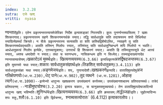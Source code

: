 ```yaml
---
index:  3.2.28
sutra:  एजेः खश्
vritti:  nyasa
---
```


ण्यन्तात्` इति। एतेन प्रकृत्यन्तरस्यायमेजेरिका निर्देश इत्याशङ्कां निरस्यति। कुतः पुनर्ण्यन्तमवसितम् ? खशः शित्करणात्। प्रकृत्यन्तरस्य ग्रहणे शित्करणमनर्थकं स्यात्। तद्धि सार्वधातुके सति तदाश्रयस्य शपो विधिर्यथा स्यादित्येवमर्थं क्रियते। न चैजेः प्रकृत्यन्तरस्य सत्यसति वा शपि कश्चिद्विशेषोऽस्ति, ण्यग्रहणे तु सति शित्करणमर्थवद्भवति। असति तस्मिन् णिलोपः स्यात्, तस्मिंस्तु सति सार्वधातुनिबन्धने शपि णिलोपो न भवति। आर्धधातुकत्वं णिलोप इत्येके, एतच्चायुक्तम्; उत्तरार्थं हि शित्करणं स्यात्। असति हि तस्मिन्नुत्तरसूत्रे धेट आत्त्वं स्यात्, ध्मश्च धमादेशो न स्यात्। तथा च स्तनन्धयः, नासिकन्धम इति न सिध्येत्। तस्माद्व्याख्यानादेव ण्यन्तत्वमवसेयम्। `खकारोऽयं मुमर्थः`इति। `खित्यनव्ययस्य` (6.3.66) इत्यधिकृत्य `अरुर्द्विषदजन्तस्य` (6.3.67) इति मुमागमो यथा स्यात्। `शकारः सार्वधातुकसंज्ञार्थः` इति। `तिङशित् सार्वधातुकम्` (3.4.113) इति सार्वधातुकसंज्ञा यथा स्यात्। `अङ्गमेजयः` इति। शप्, गुणायादेशौ।
`खश्प्रकरणे` इत्यादि। वातादिषूपपदेषु `अज गतिक्षेपणयोः` (धा.पा.230), `धेट् पाने` (धा.पा.902), `तुद व्यथने` (धा.पा.1281),`ओहाक् त्यागे` (धा.पा.1090)--इत्येभ्यो धातुभ्यः खश्प्रकरण उपसंख्यानं कर्त्तव्यम्। उपसंख्यानशब्दस्य प्रतिपादनमर्थः। तत्रेदं प्रतिपादनम् -- `नाडीमुष्ट्योश्च` (3.2.20) इत्यत्र चकारः, स चानुक्तसमुच्चयार्थः। तेन वातादिषूपपदेष्वजादिभ्यो धातुभ्यः खश् भविष्यति। `शुनिन्धयः` इति। `खित्यनव्ययस्य` (6.3.66) इति ह्रस्वत्वम्। `शर्द्धञ्जहाः` इति। जुहोत्यादिभ्यः शपः श्लुः, `श्लौ`(6.1.10) इति द्विर्वचनम्, `श्नाब्यसत्योरातः` (6.4.112) इत्याकारलोपः।।

